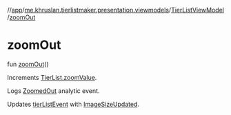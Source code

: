 //[app](../../../index.md)/[me.khruslan.tierlistmaker.presentation.viewmodels](../index.md)/[TierListViewModel](index.md)/[zoomOut](zoom-out.md)

# zoomOut

fun [zoomOut](zoom-out.md)()

Increments [TierList.zoomValue](../../me.khruslan.tierlistmaker.data.models.tierlist/-tier-list/zoom-value.md).

Logs [ZoomedOut](../../me.khruslan.tierlistmaker.util.analytics/-zoomed-out/index.md) analytic event.

Updates [tierListEvent](tier-list-event.md) with [ImageSizeUpdated](../../me.khruslan.tierlistmaker.data.models.tierlist/-image-size-updated/index.md).
